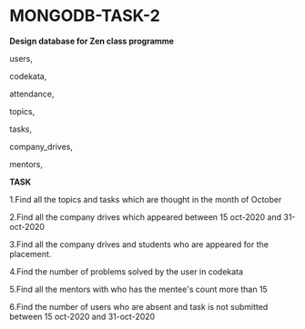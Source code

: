 # MONGODB-TASK-2

**Design database for Zen class programme**

users,

codekata,

attendance,

topics,

tasks,

company_drives,

mentors,

**TASK**

1.Find all the topics and tasks which are thought in the month of October

2.Find all the company drives which appeared between 15 oct-2020 and 31-oct-2020

3.Find all the company drives and students who are appeared for the placement.

4.Find the number of problems solved by the user in codekata

5.Find all the mentors with who has the mentee's count more than 15

6.Find the number of users who are absent and task is not submitted  between 15 oct-2020 and 31-oct-2020
